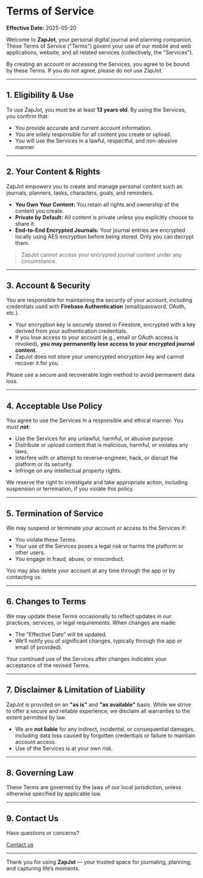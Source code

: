 # Terms of Service

**Effective Date:** 2025-05-20

Welcome to **ZapJot**, your personal digital journal and planning companion. These Terms of Service ("Terms") govern your use of our mobile and web applications, website, and all related services (collectively, the "Services").

By creating an account or accessing the Services, you agree to be bound by these Terms. If you do not agree, please do not use ZapJot.

---

## 1. Eligibility & Use

To use ZapJot, you must be at least **13 years old**. By using the Services, you confirm that:

- You provide accurate and current account information.
- You are solely responsible for all content you create or upload.
- You will use the Services in a lawful, respectful, and non-abusive manner.

---

## 2. Your Content & Rights

ZapJot empowers you to create and manage personal content such as journals, planners, tasks, characters, goals, and reminders.

- **You Own Your Content:** You retain all rights and ownership of the content you create.
- **Private by Default:** All content is private unless you explicitly choose to share it.
- **End-to-End Encrypted Journals:** Your journal entries are encrypted locally using AES encryption before being stored. Only you can decrypt them.

> ZapJot cannot access your encrypted journal content under any circumstance.

---

## 3. Account & Security

You are responsible for maintaining the security of your account, including credentials used with **Firebase Authentication** (email/password, OAuth, etc.).

- Your encryption key is securely stored in Firestore, encrypted with a key derived from your authentication credentials.
- If you lose access to your account (e.g., email or OAuth access is revoked), **you may permanently lose access to your encrypted journal content**.
- ZapJot does not store your unencrypted encryption key and cannot recover it for you.

Please use a secure and recoverable login method to avoid permanent data loss.

---

## 4. Acceptable Use Policy

You agree to use the Services in a responsible and ethical manner. You must **not**:

- Use the Services for any unlawful, harmful, or abusive purpose.
- Distribute or upload content that is malicious, harmful, or violates any laws.
- Interfere with or attempt to reverse-engineer, hack, or disrupt the platform or its security.
- Infringe on any intellectual property rights.

We reserve the right to investigate and take appropriate action, including suspension or termination, if you violate this policy.

---

## 5. Termination of Service

We may suspend or terminate your account or access to the Services if:

- You violate these Terms.
- Your use of the Services poses a legal risk or harms the platform or other users.
- You engage in fraud, abuse, or misconduct.

You may also delete your account at any time through the app or by contacting us.

---

## 6. Changes to Terms

We may update these Terms occasionally to reflect updates in our practices, services, or legal requirements. When changes are made:

- The “Effective Date” will be updated.
- We’ll notify you of significant changes, typically through the app or email (if provided).

Your continued use of the Services after changes indicates your acceptance of the revised Terms.

---

## 7. Disclaimer & Limitation of Liability

ZapJot is provided on an **"as is"** and **"as available"** basis. While we strive to offer a secure and reliable experience, we disclaim all warranties to the extent permitted by law.

- We are **not liable** for any indirect, incidental, or consequential damages, including data loss caused by forgotten credentials or failure to maintain account access.
- Use of the Services is at your own risk.

---

## 8. Governing Law

These Terms are governed by the laws of our local jurisdiction, unless otherwise specified by applicable law.

---

## 9. Contact Us

Have questions or concerns?

[Contact us](/#contact)

---

Thank you for using **ZapJot** — your trusted space for journaling, planning, and capturing life’s moments.

